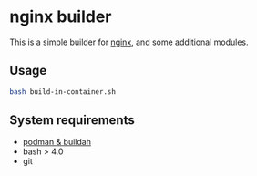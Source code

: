 # nginx builder

This is a simple builder for [nginx](https://nginx.org/), and some additional modules.

## Usage

```bash
bash build-in-container.sh
```

## System requirements

* [podman & buildah](https://podman.io/getting-started/installation)
* bash > 4.0
* git
